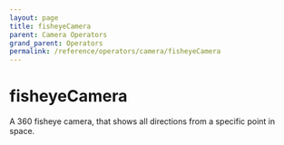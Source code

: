 ```yaml
---
layout: page
title: fisheyeCamera
parent: Camera Operators
grand_parent: Operators
permalink: /reference/operators/camera/fisheyeCamera
---
```


# fisheyeCamera



A 360 fisheye camera, that shows all directions from a specific point in space.
